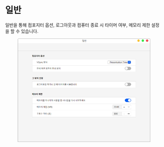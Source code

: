 # 일반

일반을 통해 컴포지터 옵션, 로그아웃과 컴퓨터 종료 시 타이머 여부, 메모리 제한 설정을 할 수 있습니다.

<figure><img src="../../.gitbook/assets/스크린샷, 2022-11-04 13-19-44.png" alt=""><figcaption></figcaption></figure>

